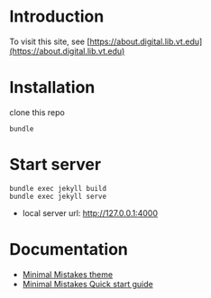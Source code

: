 # Introduction 
To visit this site, see [https://about.digital.lib.vt.edu](https://about.digital.lib.vt.edu)

# Installation 
clone this repo
```
bundle
```

# Start server
```
bundle exec jekyll build
bundle exec jekyll serve
```
* local server url: http://127.0.0.1:4000

# Documentation
* [Minimal Mistakes theme](https://github.com/mmistakes/minimal-mistakes)
* [Minimal Mistakes Quick start guide](https://mmistakes.github.io/minimal-mistakes/docs/quick-start-guide/)

